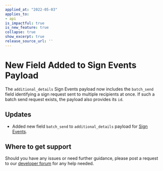 ```yaml
---
applied_at: "2022-05-03"
applies_to: 
- api
is_impactful: true
is_new_feature: true
collapse: true
show_excerpt: true
release_source_url: ''
---
```


# New Field Added to Sign Events Payload

The `additional_details` Sign Events payload now includes the `batch_send` field identifying a sign request sent to multiple recipients at once. If such a batch send request exists, the payload also provides its `id`.

<!-- more -->

## Updates
* Added new field `batch_send` to `additional_details` payload for [Sign Events][2].

## Where to get support

Should you have any issues or need further guidance, please post a request to
our [developer forum][1] for any help needed.

[1]: https://support.box.com/hc/en-us/community/topics/360001932973-Platform-and-Developer-Forum
[2]: g://events/event-triggers/sign-events

